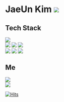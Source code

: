 JaeUn Kim <img src="https://img.shields.io/github/followers/jaeeeun93?style=social">
=========

Tech Stack
----------
<a href="#"><img src="https://img.shields.io/badge/Git-f05032?style=flat-square&logo=Git&logoColor=white"/></a><br>
<a href="#"><img src="https://img.shields.io/badge/HTML5-e34f26?style=flat-square&logo=HTML5&logoColor=white"/></a>
<a href="#"><img src="https://img.shields.io/badge/CSS3-1572b6?style=flat-square&logo=CSS3&logoColor=white"/></a>
<a href="#"><img src="https://img.shields.io/badge/JavaScript-f7df1e?style=flat-square&logo=JavaScript&logoColor=white"/></a><br>
<a href="#"><img src="https://img.shields.io/badge/Java-007396?style=flat-square&logo=Java&logoColor=white"/></a>
<a href="#"><img src="https://img.shields.io/badge/Spring-6db33f?style=flat-square&logo=Spring&logoColor=white"/><a href="#"></a>
<a href="#"><img src="https://img.shields.io/badge/MySQL-4479a1?style=flat-square&logo=MySQL&logoColor=white"/></a><br>

Me
--
<a href="https://velog.io/@jaeeeun93"><img src="https://img.shields.io/badge/velog-20c997?style=flat-square&logo=vimeo&logoColor=white"/></a><br>
<a href="mailto:jaeeeun93@gmail.com"><img src="https://img.shields.io/badge/Gmail-ea4335?style=flat-square&logo=Gmail&logoColor=white"/></a><br>

[![Hits](https://hits.seeyoufarm.com/api/count/incr/badge.svg?url=https%3A%2F%2Fgithub.com%2Fjaeeeun93%2Fhit-counter&count_bg=%23047BFE&title_bg=%23555555&icon=&icon_color=%23E7E7E7&title=hits&edge_flat=false)](https://hits.seeyoufarm.com)
